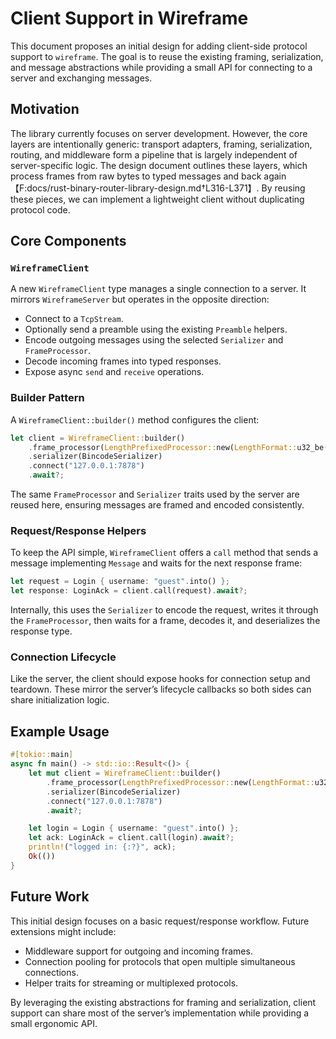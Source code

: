# Client Support in Wireframe

This document proposes an initial design for adding client-side protocol support
to `wireframe`. The goal is to reuse the existing framing, serialization, and
message abstractions while providing a small API for connecting to a server and
exchanging messages.

## Motivation

The library currently focuses on server development. However, the core layers
are intentionally generic: transport adapters, framing, serialization, routing,
and middleware form a pipeline that is largely independent of server-specific
logic. The design document outlines these layers, which process frames from raw
bytes to typed messages and back
again【F:docs/rust-binary-router-library-design.md†L316-L371】. By reusing these
pieces, we can implement a lightweight client without duplicating protocol code.

## Core Components

### `WireframeClient`

A new `WireframeClient` type manages a single connection to a server. It mirrors
`WireframeServer` but operates in the opposite direction:

- Connect to a `TcpStream`.
- Optionally send a preamble using the existing `Preamble` helpers.
- Encode outgoing messages using the selected `Serializer` and `FrameProcessor`.
- Decode incoming frames into typed responses.
- Expose async `send` and `receive` operations.

### Builder Pattern

A `WireframeClient::builder()` method configures the client:

```rust
let client = WireframeClient::builder()
    .frame_processor(LengthPrefixedProcessor::new(LengthFormat::u32_be()))
    .serializer(BincodeSerializer)
    .connect("127.0.0.1:7878")
    .await?;
```

The same `FrameProcessor` and `Serializer` traits used by the server are reused
here, ensuring messages are framed and encoded consistently.

### Request/Response Helpers

To keep the API simple, `WireframeClient` offers a `call` method that sends a
message implementing `Message` and waits for the next response frame:

```rust
let request = Login { username: "guest".into() };
let response: LoginAck = client.call(request).await?;
```

Internally, this uses the `Serializer` to encode the request, writes it through
the `FrameProcessor`, then waits for a frame, decodes it, and deserializes the
response type.

### Connection Lifecycle

Like the server, the client should expose hooks for connection setup and
teardown. These mirror the server’s lifecycle callbacks so both sides can share
initialization logic.

## Example Usage

```rust
#[tokio::main]
async fn main() -> std::io::Result<()> {
    let mut client = WireframeClient::builder()
        .frame_processor(LengthPrefixedProcessor::new(LengthFormat::u32_be()))
        .serializer(BincodeSerializer)
        .connect("127.0.0.1:7878")
        .await?;

    let login = Login { username: "guest".into() };
    let ack: LoginAck = client.call(login).await?;
    println!("logged in: {:?}", ack);
    Ok(())
}
```

## Future Work

This initial design focuses on a basic request/response workflow. Future
extensions might include:

- Middleware support for outgoing and incoming frames.
- Connection pooling for protocols that open multiple simultaneous connections.
- Helper traits for streaming or multiplexed protocols.

By leveraging the existing abstractions for framing and serialization, client
support can share most of the server’s implementation while providing a small
ergonomic API.
